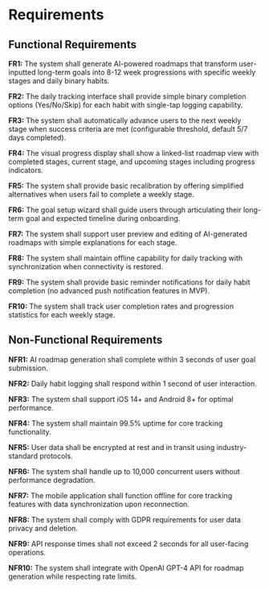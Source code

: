# Requirements

## Functional Requirements

**FR1:** The system shall generate AI-powered roadmaps that transform user-inputted long-term goals into 8-12 week progressions with specific weekly stages and daily binary habits.

**FR2:** The daily tracking interface shall provide simple binary completion options (Yes/No/Skip) for each habit with single-tap logging capability.

**FR3:** The system shall automatically advance users to the next weekly stage when success criteria are met (configurable threshold, default 5/7 days completed).

**FR4:** The visual progress display shall show a linked-list roadmap view with completed stages, current stage, and upcoming stages including progress indicators.

**FR5:** The system shall provide basic recalibration by offering simplified alternatives when users fail to complete a weekly stage.

**FR6:** The goal setup wizard shall guide users through articulating their long-term goal and expected timeline during onboarding.

**FR7:** The system shall support user preview and editing of AI-generated roadmaps with simple explanations for each stage.

**FR8:** The system shall maintain offline capability for daily tracking with synchronization when connectivity is restored.

**FR9:** The system shall provide basic reminder notifications for daily habit completion (no advanced push notification features in MVP).

**FR10:** The system shall track user completion rates and progression statistics for each weekly stage.

## Non-Functional Requirements

**NFR1:** AI roadmap generation shall complete within 3 seconds of user goal submission.

**NFR2:** Daily habit logging shall respond within 1 second of user interaction.

**NFR3:** The system shall support iOS 14+ and Android 8+ for optimal performance.

**NFR4:** The system shall maintain 99.5% uptime for core tracking functionality.

**NFR5:** User data shall be encrypted at rest and in transit using industry-standard protocols.

**NFR6:** The system shall handle up to 10,000 concurrent users without performance degradation.

**NFR7:** The mobile application shall function offline for core tracking features with data synchronization upon reconnection.

**NFR8:** The system shall comply with GDPR requirements for user data privacy and deletion.

**NFR9:** API response times shall not exceed 2 seconds for all user-facing operations.

**NFR10:** The system shall integrate with OpenAI GPT-4 API for roadmap generation while respecting rate limits.
